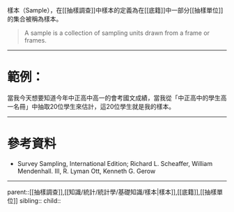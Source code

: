 樣本（Sample），在[[抽樣調查]]中樣本的定義為在[[底籍]]中一部分[[抽樣單位]]的集合被稱為樣本。
>A sample is a collection of sampling units drawn from a frame or frames.
- - -
# 範例：
當我今天想要知道今年中正高中高一的會考國文成績，當我從「中正高中的學生高一名冊」中抽取20位學生來估計，這20位學生就是我的樣本。
- - -
# 參考資料
- Survey Sampling, International Edition; Richard L. Scheaffer, William Mendenhall. III, R. Lyman Ott, Kenneth G. Gerow
- - -
parent::[[抽樣調查]],[[知識/統計/統計學/基礎知識/樣本|樣本]],[[底籍]],[[抽樣單位]]
sibling::
child::
